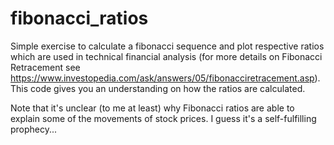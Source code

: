 # fibonacci_ratios
Simple exercise to calculate a fibonacci sequence and plot respective ratios which are used in technical financial analysis (for more details on Fibonacci Retracement see https://www.investopedia.com/ask/answers/05/fibonacciretracement.asp).
This code gives you an understanding on how the ratios are calculated.

Note that it's unclear (to me at least) why Fibonacci ratios are able to explain some of the movements of stock prices.
I guess it's a self-fulfilling prophecy...
